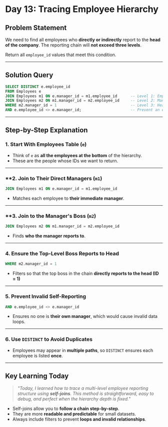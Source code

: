 # Day 13: Tracing Employee Hierarchy 

## **Problem Statement**
We need to find all employees who **directly or indirectly** report to the **head of the company**. The reporting chain will **not exceed three levels**.

Return all `employee_id` values that meet this condition.

---

## **Solution Query**
```sql
SELECT DISTINCT e.employee_id
FROM Employees e
JOIN Employees m1 ON e.manager_id = m1.employee_id      -- Level 1: Employee → Manager
JOIN Employees m2 ON m1.manager_id = m2.employee_id     -- Level 2: Manager → Manager's Manager
WHERE m2.manager_id = 1                                 -- Level 3: Head of company (ID = 1)
AND e.employee_id <> e.manager_id;                      -- Prevent an employee from being their own manager
```

---

## **Step-by-Step Explanation**

### **1. Start With Employees Table (`e`)**
- Think of `e` as **all the employees at the bottom** of the hierarchy.
- These are the people whose IDs we want to return.

---

### **2. Join to Their Direct Managers (`m1`)
```sql
JOIN Employees m1 ON e.manager_id = m1.employee_id
```
- Matches each employee to **their immediate manager**.

---

### **3. Join to the Manager's Boss (`m2`)
```sql
JOIN Employees m2 ON m1.manager_id = m2.employee_id
```
- Finds **who the manager reports to**.

---

### **4. Ensure the Top-Level Boss Reports to Head**
```sql
WHERE m2.manager_id = 1
```
- Filters so that the top boss in the chain **directly reports to the head (ID = 1)**

---

### **5. Prevent Invalid Self-Reporting**
```sql
AND e.employee_id <> e.manager_id
```
- Ensures no one is **their own manager**, which would cause invalid data loops.

---

### **6. Use `DISTINCT` to Avoid Duplicates**
- Employees may appear in **multiple paths**, so `DISTINCT` ensures each employee is listed **once**.

---

## **Key Learning Today**
> *"Today, I learned how to trace a multi-level employee reporting structure using **self-joins**. This method is straightforward, easy to debug, and perfect when the hierarchy depth is fixed."*

- Self-joins allow you to **follow a chain step-by-step**.
- They are more **readable and predictable** for small datasets.
- Always include filters to prevent **loops and invalid relationships**.


